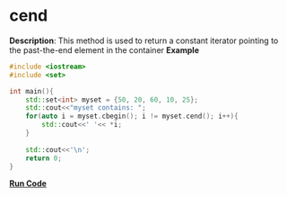# cend

**Description**: This method is used to return a constant iterator pointing to the past-the-end element in the container
**Example**
```cpp
#include <iostream>
#include <set>

int main(){
	std::set<int> myset = {50, 20, 60, 10, 25};
	std::cout<<"myset contains: ";
	for(auto i = myset.cbegin(); i != myset.cend(); i++){
		std::cout<<' '<< *i;
	}
	
	std::cout<<'\n';
	return 0;
}
```

**[Run Code](https://rextester.com/KVCL27230)**
